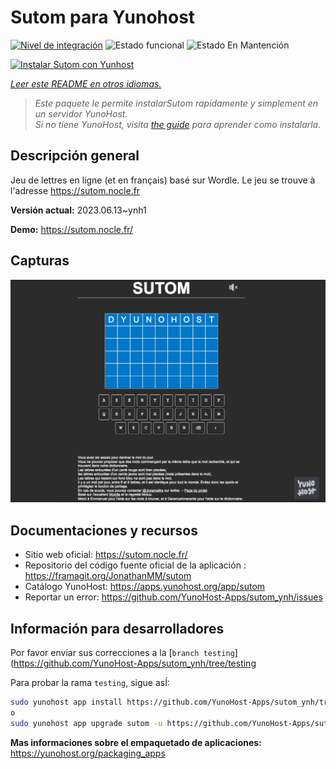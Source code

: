 <!--
Este archivo README esta generado automaticamente<https://github.com/YunoHost/apps/tree/master/tools/readme_generator>
No se debe editar a mano.
-->

# Sutom para Yunohost

[![Nivel de integración](https://dash.yunohost.org/integration/sutom.svg)](https://dash.yunohost.org/appci/app/sutom) ![Estado funcional](https://ci-apps.yunohost.org/ci/badges/sutom.status.svg) ![Estado En Mantención](https://ci-apps.yunohost.org/ci/badges/sutom.maintain.svg)

[![Instalar Sutom con Yunhost](https://install-app.yunohost.org/install-with-yunohost.svg)](https://install-app.yunohost.org/?app=sutom)

*[Leer este README en otros idiomas.](./ALL_README.md)*

> *Este paquete le permite instalarSutom rapidamente y simplement en un servidor YunoHost.*  
> *Si no tiene YunoHost, visita [the guide](https://yunohost.org/install) para aprender como instalarla.*

## Descripción general

Jeu de lettres en ligne (et en français) basé sur Wordle. Le jeu se trouve à l'adresse https://sutom.nocle.fr


**Versión actual:** 2023.06.13~ynh1

**Demo:** <https://sutom.nocle.fr/>

## Capturas

![Captura de Sutom](./doc/screenshots/screenshot.png)

## Documentaciones y recursos

- Sitio web oficial: <https://sutom.nocle.fr/>
- Repositorio del código fuente oficial de la aplicación : <https://framagit.org/JonathanMM/sutom>
- Catálogo YunoHost: <https://apps.yunohost.org/app/sutom>
- Reportar un error: <https://github.com/YunoHost-Apps/sutom_ynh/issues>

## Información para desarrolladores

Por favor enviar sus correcciones a la [`branch testing`](https://github.com/YunoHost-Apps/sutom_ynh/tree/testing

Para probar la rama `testing`, sigue asÍ:

```bash
sudo yunohost app install https://github.com/YunoHost-Apps/sutom_ynh/tree/testing --debug
o
sudo yunohost app upgrade sutom -u https://github.com/YunoHost-Apps/sutom_ynh/tree/testing --debug
```

**Mas informaciones sobre el empaquetado de aplicaciones:** <https://yunohost.org/packaging_apps>
